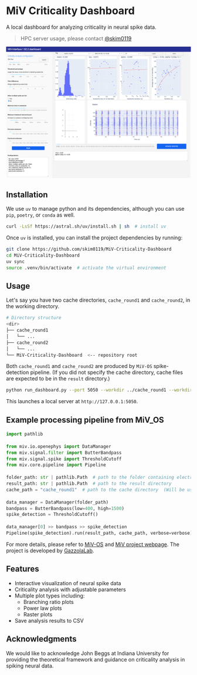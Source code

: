 # MiV Criticality Dashboard

A local dashboard for analyzing criticality in neural spike data.

> HPC server usage, please contact [@skim0119](https://github.com/skim0119)

![Dashboard Demo](statics/demo_v0.png)

## Installation

We use `uv` to manage python and its dependencies, although you can use `pip`, `poetry`, or `conda` as well.

```bash
curl -LsSf https://astral.sh/uv/install.sh | sh  # install uv
```

Once `uv` is installed, you can install the project dependencies by running:

```bash
git clone https://github.com/skim0119/MiV-Criticality-Dashboard
cd MiV-Criticality-Dashboard
uv sync
source .venv/bin/activate  # activate the virtual environment
```

## Usage

Let's say you have two cache directories, `cache_round1` and `cache_round2`, in the working directory.

```bash
# Directory structure
<dir>
├── cache_round1
│   └── ...
├── cache_round2
│   └── ...
└── MiV-Criticality-Dashboard  <-- repository root
```

Both `cache_round1` and `cache_round2` are produced by `MiV-OS` spike-detection pipeline. (If you did not specify the cache directory, cache files are expected to be in the `result` directory.)

```bash
python run_dashboard.py --port 5050 --workdir ../cache_round1 --workdir ../cache_round2
```

This launches a local server at `http://127.0.0.1:5050`.

## Example processing pipeline from MiV_OS

```py
import pathlib

from miv.io.openephys import DataManager
from miv.signal.filter import ButterBandpass
from miv.signal.spike import ThresholdCutoff
from miv.core.pipeline import Pipeline

folder_path: str | pathlib.Path  # path to the folder containing electrophysiology
result_path: str | pathlib.Path  # path to the result directory
cache_path = "cache_round1"  # path to the cache directory  (Will be used by Dashboard)

data_manager = DataManager(folder_path)
bandpass = ButterBandpass(low=400, high=1500)
spike_detection = ThresholdCutoff()

data_manager[0] >> bandpass >> spike_detection
Pipeline(spike_detection).run(result_path, cache_path, verbose=verbose)
```

For more details, please refer to [MiV-OS](https://github.com/GazzolaLab/MiV-OS) and [MiV project webpage](https://mindinvitro.illinois.edu/).
The project is developed by [GazzolaLab](https://mattia-lab.com/).

## Features

- Interactive visualization of neural spike data
- Criticality analysis with adjustable parameters
- Multiple plot types including:
  - Branching ratio plots
  - Power law plots
  - Raster plots
- Save analysis results to CSV


## Acknowledgments

We would like to acknowledge John Beggs at Indiana University for providing the theoretical framework and guidance on criticality analysis in spiking neural data.

